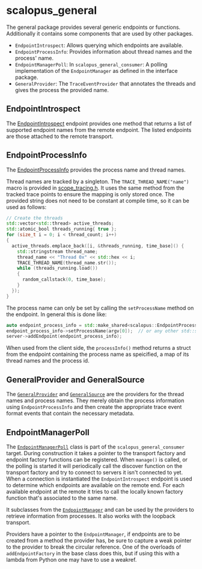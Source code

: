 # scalopus_general

The general package provides several generic endpoints or functions. Additionally it contains some components that are
used by other packages.
- `EndpointIntrospect`: Allows querying which endpoints are available.
- `EndpointProcessInfo`: Provides information about thread names and the process' name.
- `EndpointManagerPoll`: In `scalopus_general_consumer`: A polling implementation of the `EndpointManager` as defined
  in the interface package.
- `GeneralProvider`: The `TraceEventProvider` that annotates the threads and gives the process the provided name.

## EndpointIntrospect
The [EndpointIntrospect](/scalopus_general/include/scalopus_general/endpoint_introspect.h) endpoint provides one method
that returns a list of supported endpoint names from the remote endpoint. The listed endpoints are those attached to the
remote transport.

## EndpointProcessInfo
The [EndpointProcessInfo](/scalopus_general/include/scalopus_general/endpoint_processinfo.h) provides the process name
and thread names.

Thread names are tracked by a singleton. The `TRACE_THREAD_NAME("name")` macro is provided in
[scope_tracing.h](/scalopus_tracing/include/scalopus_general/thread_naming.h). It uses the same method from the tracked
trace points to ensure the mapping is only stored once. The provided string does not need to be constant at compile
time, so it can be used as follows:
```cpp
// Create the threads
std::vector<std::thread> active_threads;
std::atomic_bool threads_running{ true };
for (size_t i = 0; i < thread_count; i++)
{
  active_threads.emplace_back([i, &threads_running, time_base]() {
    std::stringstream thread_name;
    thread_name << "Thread 0x" << std::hex << i;
    TRACE_THREAD_NAME(thread_name.str());
    while (threads_running.load())
    {
      random_callstack(0, time_base);
    }
  });
}
```

The process name can only be set by calling the `setProcessName` method on the endpoint. In general this is done like:
```cpp
auto endpoint_process_info = std::make_shared<scalopus::EndpointProcessInfo>();
endpoint_process_info->setProcessName(argv[0]);  // or any other std::string here.
server->addEndpoint(endpoint_process_info);
```

When used from the client side, the `processInfo()` method returns a struct from the endpoint containing the process
name as speicified, a map of its thread names and the process id.

## GeneralProvider and GeneralSource
The [`GeneralProvider`](/scalopus_general/include_consumer/scalopus_general/general_provider.h)  and 
[`GeneralSource`](/scalopus_general/include_consumer/scalopus_general/general_source.h) are the providers for the
thread names and process names. They merely obtain the process information using `EndpointProcessInfo` and then create
the appropriate trace event format events that contain the necessary metadata. 

## EndpointManagerPoll
The [`EndpointManagerPoll`](/scalopus_general/include_consumer/scalopus_general/endpoint_manager_poll.h) class is part
of the `scalopus_general_consumer` target. During construction it takes a pointer to the transport factory and endpoint
factory functions can be registered. When `manage()` is called, or the polling is started it will periodically call the
discover function on the transport factory and try to connect to servers it isn't connected to yet. When a connection is
instantiated the `EndpointIntrospect` endpoint is used to determine which endpoints are available on the remote end. For
each available endpoint at the remote it tries to call the locally known factory function that's associated to the same
name.

It subclasses from the [`EndpointManager`](/scalopus_interface/include_consumer/scalopus_interface/endpoint_manager.h)
and can be used by the providers to retrieve information from processes. It also works with the loopback transport.

Providers have a pointer to the `EndpointManager`, if endpoints are to be created from a method the provider has, be
sure to capture a weak pointer to the provider to break the circular reference. One of the overloads of
`addEndpointFactory` in the base class does this, but if using this with a lambda from Python one may have to use a 
weakref.
